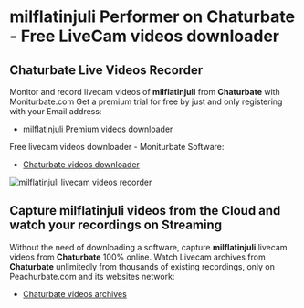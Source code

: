 # milflatinjuli Performer on Chaturbate - Free LiveCam videos downloader

## Chaturbate Live Videos Recorder

Monitor and record livecam videos of **milflatinjuli** from **Chaturbate** with Moniturbate.com
Get a premium trial for free by just and only registering with your Email address:
* [milflatinjuli Premium videos downloader](https://moniturbate.com/request-demo-licence-key.html)

Free livecam videos downloader - Moniturbate Software:
* [Chaturbate videos downloader](https://moniturbate.com/moniturbate-download-software.html)

![milflatinjuli livecam videos recorder](https://peachurnet.com/templates/moniturbate-software.png)


## Capture milflatinjuli videos from the Cloud and watch your recordings on Streaming

Without the need of downloading a software, capture **milflatinjuli** livecam videos from **Chaturbate** 100% online.
Watch Livecam archives from **Chaturbate** unlimitedly from thousands of existing recordings, only on Peachurbate.com and its websites network:
* [Chaturbate videos archives](https://peachurnet.com/)